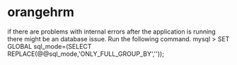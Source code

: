 # orangehrm

if there are problems with internal errors after the application is running there might be an database issue.  Run the following command.
mysql > SET GLOBAL sql_mode=(SELECT REPLACE(@@sql_mode,'ONLY_FULL_GROUP_BY',''));
